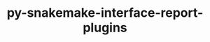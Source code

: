 ---
title: "py-snakemake-interface-report-plugins"
layout: cache
categories: [package, develop-2025-01-12]
meta: {"versions": ["1.1.0"], "compilers": ["gcc@=7.3.1"], "oss": ["amzn2"], "platforms": ["linux"], "targets": ["aarch64", "x86_64_v3"], "stacks": ["aws-isc", "aws-isc-aarch64", "root"], "num_specs": 2, "num_specs_by_stack": {"root": 2, "aws-isc-aarch64": 1, "aws-isc": 1}}
spec_details: [{"hash": "uqhpd3tq6zbwbwu3pnpkjyulex6a7vdp", "compiler": "gcc@=7.3.1", "versions": ["1.1.0"], "os": "amzn2", "platform": "linux", "target": "aarch64", "variants": ["build_system=python_pip"], "stacks": ["root", "aws-isc-aarch64"], "size": "-", "tarball": "https://binaries.spack.io/develop-2025-01-12/build_cache/linux-amzn2-aarch64/gcc-7.3.1/py-snakemake-interface-report-plugins-1.1.0/linux-amzn2-aarch64-gcc-7.3.1-py-snakemake-interface-report-plugins-1.1.0-uqhpd3tq6zbwbwu3pnpkjyulex6a7vdp.spack"}, {"hash": "wc5ojquusumdom5szp23wfnxwxfed3no", "compiler": "gcc@=7.3.1", "versions": ["1.1.0"], "os": "amzn2", "platform": "linux", "target": "x86_64_v3", "variants": ["build_system=python_pip"], "stacks": ["aws-isc", "root"], "size": "-", "tarball": "https://binaries.spack.io/develop-2025-01-12/build_cache/linux-amzn2-x86_64_v3/gcc-7.3.1/py-snakemake-interface-report-plugins-1.1.0/linux-amzn2-x86_64_v3-gcc-7.3.1-py-snakemake-interface-report-plugins-1.1.0-wc5ojquusumdom5szp23wfnxwxfed3no.spack"}]
---